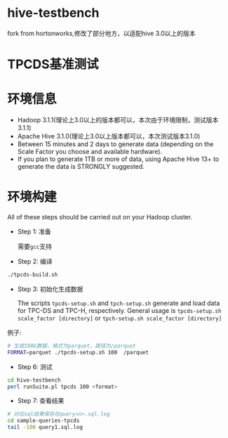 hive-testbench
==============

fork from hortonworks,修改了部分地方，以适配hive 3.0以上的版本

TPCDS基准测试
========


环境信息
=============

* Hadoop 3.1.1(理论上3.0以上的版本都可以，本次由于环境限制，测试版本3.1.1)
* Apache Hive 3.1.0(理论上3.0以上版本都可以，本次测试版本3.1.0)
* Between 15 minutes and 2 days to generate data (depending on the Scale Factor you choose and available hardware).
* If you plan to generate 1TB or more of data, using Apache Hive 13+ to generate the data is STRONGLY suggested.

环境构建
=================

All of these steps should be carried out on your Hadoop cluster.

- Step 1: 准备 

  需要```gcc```支持


- Step 2: 编译 

```bash
./tpcds-build.sh
```

- Step 3: 初始化生成数据 


  The scripts ```tpcds-setup.sh``` and ```tpch-setup.sh``` generate and load data for TPC-DS and TPC-H, respectively. General usage is ```tpcds-setup.sh scale_factor [directory]``` or ```tpch-setup.sh scale_factor [directory]```

例子:
```bash
# 生成100G数据，格式为parquet，路径为/parquet
FORMAT=parquet ./tpcds-setup.sh 100  /parquet
```


- Step 6: 测试 

```bash
cd hive-testbench
perl runSuite.pl tpcds 100 <format> 
```

- Step 7: 查看结果

```bash
# 对应sql结果保存在query<n>.sql.log
cd sample-queries-tpcds
tail -100 query1.sql.log
```

